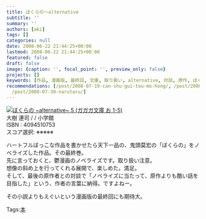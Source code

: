 ```yaml
---
title: ぼくらの〜alternative
subtitle: ''
summary: ''
authors: [aki]
tags: []
categories: null
date: 2008-06-22 21:44:25+00:00
lastmod: 2008-06-22 21:44:25+00:00
featured: false
draft: false
image: {caption: '', focal_point: '', preview_only: false}
projects: []
keywords: [作品, 漫画版, 最終回, 文庫, 取り扱い, alternative, 対談, 原作, ぼくらの, 最終]
recommendations: [/post/2008-07-19-can-shu-gui-tou-mo-hong/, /post/2008-08-24-sayonaraituka/,
  /post/2008-07-30-narutaru/]
---
```

![](https://ecx.images-amazon.com/images/I/31pUbmOfFVL._SL160_.jpg)[ぼくらの ~alternative~ 5 (ガガガ文庫 お 1-5)](http://item.excite.co.jp/detail/ASIN_4094510753)  
大樹 連司 / / 小学館  
ISBN : 4094510753  
スコア選択: ※※※※※  
  
ハートフルぼっこな作品を書かせたら天下一品の、鬼頭莫宏の「ぼくらの」をノベライズした作品。その最終巻。  
先に言っておくと、鬱漫画のノベライズです。取り扱い注意。  
想像の斜め上を行ってくれる展開で、楽しめた。満足。  
そして、最後の原作者との対談で「ノベライズに当たって、原作よりも酷い話を目指した」という、作者の言葉に納得。ですよねー。  
  
その小説よりもえぐいという漫画版の最終回にも期待大。

Tags:[本](http://mrk0369.exblog.jp/tags/%E6%9C%AC/) 

